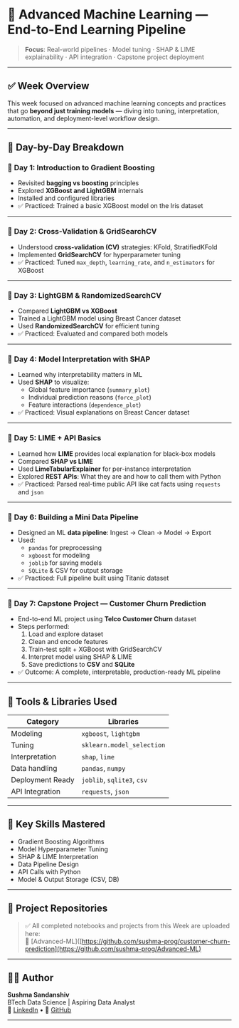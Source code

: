# 📘 Advanced Machine Learning — End-to-End Learning Pipeline

> **Focus**: Real-world pipelines · Model tuning · SHAP & LIME explainability · API integration · Capstone project deployment

---

## ✅ Week Overview

This week focused on advanced machine learning concepts and practices that go **beyond just training models** — diving into tuning, interpretation, automation, and deployment-level workflow design.

---

## 📅 Day-by-Day Breakdown

### 🔹 **Day 1: Introduction to Gradient Boosting**

- Revisited **bagging vs boosting** principles
- Explored **XGBoost and LightGBM** internals
- Installed and configured libraries
- ✅ Practiced: Trained a basic XGBoost model on the Iris dataset

---

### 🔹 **Day 2: Cross-Validation & GridSearchCV**

- Understood **cross-validation (CV)** strategies: KFold, StratifiedKFold
- Implemented **GridSearchCV** for hyperparameter tuning
- ✅ Practiced: Tuned `max_depth`, `learning_rate`, and `n_estimators` for XGBoost

---

### 🔹 **Day 3: LightGBM & RandomizedSearchCV**

- Compared **LightGBM vs XGBoost**
- Trained a LightGBM model using Breast Cancer dataset
- Used **RandomizedSearchCV** for efficient tuning
- ✅ Practiced: Evaluated and compared both models

---

### 🔹 **Day 4: Model Interpretation with SHAP**

- Learned why interpretability matters in ML
- Used **SHAP** to visualize:
  - Global feature importance (`summary_plot`)
  - Individual prediction reasons (`force_plot`)
  - Feature interactions (`dependence_plot`)
- ✅ Practiced: Visual explanations on Breast Cancer dataset

---

### 🔹 **Day 5: LIME + API Basics**

- Learned how **LIME** provides local explanation for black-box models
- Compared **SHAP vs LIME**
- Used **LimeTabularExplainer** for per-instance interpretation
- Explored **REST APIs**: What they are and how to call them with Python
- ✅ Practiced: Parsed real-time public API like cat facts using `requests` and `json`

---

### 🔹 **Day 6: Building a Mini Data Pipeline**

- Designed an ML **data pipeline**: Ingest → Clean → Model → Export
- Used:
  - `pandas` for preprocessing
  - `xgboost` for modeling
  - `joblib` for saving models
  - `SQLite` & CSV for output storage
- ✅ Practiced: Full pipeline built using Titanic dataset

---

### 🔹 **Day 7: Capstone Project — Customer Churn Prediction**

- End-to-end ML project using **Telco Customer Churn** dataset
- Steps performed:
  1. Load and explore dataset
  2. Clean and encode features
  3. Train-test split + XGBoost with GridSearchCV
  4. Interpret model using SHAP & LIME
  5. Save predictions to **CSV** and **SQLite**
- ✅ Outcome: A complete, interpretable, production-ready ML pipeline

---

## 🎯 Tools & Libraries Used

| Category            | Libraries                          |
|---------------------|------------------------------------|
| Modeling            | `xgboost`, `lightgbm`              |
| Tuning              | `sklearn.model_selection`          |
| Interpretation      | `shap`, `lime`                     |
| Data handling       | `pandas`, `numpy`                  |
| Deployment Ready    | `joblib`, `sqlite3`, `csv`         |
| API Integration     | `requests`, `json`                 |

---

## 📌 Key Skills Mastered

- Gradient Boosting Algorithms
- Model Hyperparameter Tuning
- SHAP & LIME Interpretation
- Data Pipeline Design
- API Calls with Python
- Model & Output Storage (CSV, DB)

---

## 📁 Project Repositories

> ✅ All completed notebooks and projects from this Week are uploaded here:  
🔗 [Advanced-ML]([https://github.com/sushma-prog/customer-churn-prediction](https://github.com/sushma-prog/Advanced-ML)

---

## 👩‍💻 Author

**Sushma Sandanshiv**  
BTech Data Science | Aspiring Data Analyst  
🔗 [LinkedIn](https://www.linkedin.com/in/sushma-sandanshiv-2740422b7/) • 🔗 [GitHub](https://github.com/sushma-prog)

---

